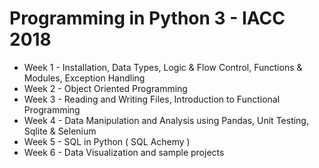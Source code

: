 # Programming in Python 3 - IACC 2018

* Week 1 - Installation, Data Types, Logic & Flow Control, Functions & Modules, Exception Handling
* Week 2 - Object Oriented Programming
* Week 3 - Reading and Writing Files, Introduction to Functional Programming
* Week 4 - Data Manipulation and Analysis using Pandas, Unit Testing, Sqlite & Selenium
* Week 5 - SQL in Python ( SQL Achemy )
* Week 6 - Data Visualization and sample projects
